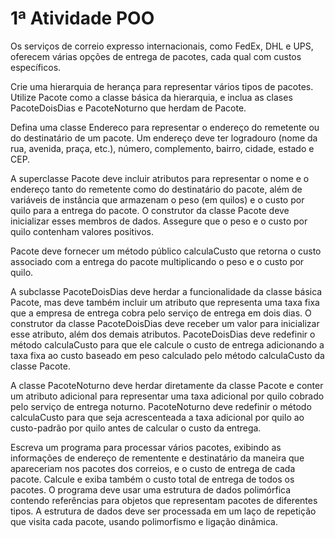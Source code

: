 # 1ª Atividade POO

Os serviços de correio expresso internacionais, como FedEx, DHL e UPS, oferecem várias opções de entrega de pacotes, cada qual com custos específicos.

Crie uma hierarquia de herança para representar vários tipos de pacotes. Utilize Pacote como a classe básica da hierarquia, e inclua as clases PacoteDoisDias e PacoteNoturno que herdam de Pacote.

Defina uma classe Endereco para representar o endereço do remetente ou do destinatário de um pacote. Um endereço deve ter logradouro (nome da rua, avenida, praça, etc.), número, complemento, bairro, cidade, estado e CEP.

A superclasse Pacote deve incluir atributos para representar o nome e o endereço tanto do remetente como do destinatário do pacote, além de variáveis de instância que armazenam o peso (em quilos) e o custo por quilo para a entrega do pacote. O construtor da classe Pacote deve inicializar esses membros de dados. Assegure que o peso e o custo por quilo contenham valores positivos.

Pacote deve fornecer um método público calculaCusto que retorna o custo associado com a entrega do pacote multiplicando o peso e o custo por quilo.

A subclasse PacoteDoisDias deve herdar a funcionalidade da classe básica Pacote, mas deve também incluir um atributo que representa uma taxa fixa que a empresa de entrega cobra pelo serviço de entrega em dois dias. O construtor da classe PacoteDoisDias deve receber um valor para inicializar esse atributo, além dos demais atributos. PacoteDoisDias deve redefinir o método calculaCusto para que ele calcule o custo de entrega adicionando a taxa fixa ao custo baseado em peso calculado pelo método calculaCusto da classe Pacote.

A classe PacoteNoturno deve herdar diretamente da classe Pacote e conter um atributo adicional para representar uma taxa adicional por quilo cobrado pelo serviço de entrega noturno. PacoteNoturno deve redefinir o método calculaCusto para que seja acrescenteada a taxa adicional por quilo ao custo-padrão por quilo antes de calcular o custo da entrega.

Escreva um programa para processar vários pacotes, exibindo as informações de endereço de rementente e destinatário da maneira que apareceriam nos pacotes dos correios, e o custo de entrega
de cada pacote. Calcule e exiba também o custo total de entrega de todos os pacotes. O programa deve usar uma estrutura de dados polimórfica contendo referências para objetos que representam pacotes de diferentes tipos. A estrutura de dados deve ser processada em um laço de repetição que visita cada pacote, usando polimorfismo e ligação dinâmica.